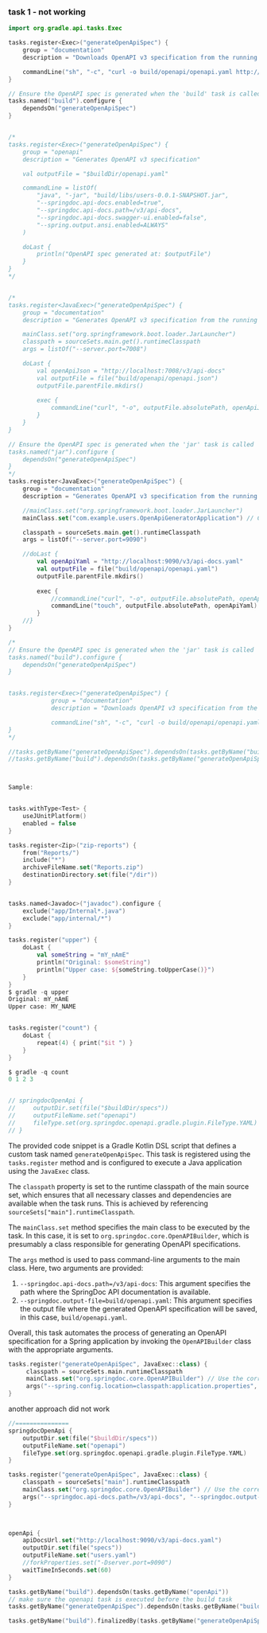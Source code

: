 ### task 1 - not working
```kotlin
import org.gradle.api.tasks.Exec

tasks.register<Exec>("generateOpenApiSpec") {
    group = "documentation"
    description = "Downloads OpenAPI v3 specification from the running Spring Boot application."

    commandLine("sh", "-c", "curl -o build/openapi/openapi.yaml http://localhost:7008/v3/api-docs.yaml")
}

// Ensure the OpenAPI spec is generated when the 'build' task is called
tasks.named("build").configure {
    dependsOn("generateOpenApiSpec")
}


/*
tasks.register<Exec>("generateOpenApiSpec") {
    group = "openapi"
    description = "Generates OpenAPI v3 specification"

    val outputFile = "$buildDir/openapi.yaml"

    commandLine = listOf(
        "java", "-jar", "build/libs/users-0.0.1-SNAPSHOT.jar",
        "--springdoc.api-docs.enabled=true",
        "--springdoc.api-docs.path=/v3/api-docs",
        "--springdoc.api-docs.swagger-ui.enabled=false",
        "--spring.output.ansi.enabled=ALWAYS"
    )

    doLast {
        println("OpenAPI spec generated at: $outputFile")
    }
}
*/


/*
tasks.register<JavaExec>("generateOpenApiSpec") {
    group = "documentation"
    description = "Generates OpenAPI v3 specification from the running Spring Boot application."

    mainClass.set("org.springframework.boot.loader.JarLauncher")
    classpath = sourceSets.main.get().runtimeClasspath
    args = listOf("--server.port=7008")

    doLast {
        val openApiJson = "http://localhost:7008/v3/api-docs"
        val outputFile = file("build/openapi/openapi.json")
        outputFile.parentFile.mkdirs()
        
        exec {
            commandLine("curl", "-o", outputFile.absolutePath, openApiJson)
        }
    }
}

// Ensure the OpenAPI spec is generated when the 'jar' task is called
tasks.named("jar").configure {
    dependsOn("generateOpenApiSpec")
}
*/
tasks.register<JavaExec>("generateOpenApiSpec") {
    group = "documentation"
    description = "Generates OpenAPI v3 specification from the running Spring Boot application."

    //mainClass.set("org.springframework.boot.loader.JarLauncher")
    mainClass.set("com.example.users.OpenApiGeneratorApplication") // Change to your actual main class

    classpath = sourceSets.main.get().runtimeClasspath
    args = listOf("--server.port=9090")

    //doLast {
        val openApiYaml = "http://localhost:9090/v3/api-docs.yaml"
        val outputFile = file("build/openapi/openapi.yaml")
        outputFile.parentFile.mkdirs()
        
        exec {
            //commandLine("curl", "-o", outputFile.absolutePath, openApiYaml)
            commandLine("touch", outputFile.absolutePath, openApiYaml)
        }
    //}
}

/*
// Ensure the OpenAPI spec is generated when the 'jar' task is called
tasks.named("build").configure {
    dependsOn("generateOpenApiSpec")
}


tasks.register<Exec>("generateOpenApiSpec") {
            group = "documentation"
            description = "Downloads OpenAPI v3 specification from the running Spring Boot application."

            commandLine("sh", "-c", "curl -o build/openapi/openapi.yaml http://localhost:9090/v3/api-docs.yaml")
}
*/

//tasks.getByName("generateOpenApiSpec").dependsOn(tasks.getByName("build"))
//tasks.getByName("build").dependsOn(tasks.getByName("generateOpenApiSpec"))



Sample:


tasks.withType<Test> {
    useJUnitPlatform()
    enabled = false
}

tasks.register<Zip>("zip-reports") {
    from("Reports/")
    include("*")
    archiveFileName.set("Reports.zip")
    destinationDirectory.set(file("/dir"))
}


tasks.named<Javadoc>("javadoc").configure {
    exclude("app/Internal*.java")
    exclude("app/internal/*")
}

tasks.register("upper") {
    doLast {
        val someString = "mY_nAmE"
        println("Original: $someString")
        println("Upper case: ${someString.toUpperCase()}")
    }
}
$ gradle -q upper
Original: mY_nAmE
Upper case: MY_NAME


tasks.register("count") {
    doLast {
        repeat(4) { print("$it ") }
    }
}

$ gradle -q count
0 1 2 3 


// springdocOpenApi {
//     outputDir.set(file("$buildDir/specs"))
//     outputFileName.set("openapi")
//     fileType.set(org.springdoc.openapi.gradle.plugin.FileType.YAML)
// }
```


The provided code snippet is a Gradle Kotlin DSL script that defines a custom task named `generateOpenApiSpec`. This task is registered using the `tasks.register` method and is configured to execute a Java application using the `JavaExec` class.

The `classpath` property is set to the runtime classpath of the main source set, which ensures that all necessary classes and dependencies are available when the task runs. This is achieved by referencing `sourceSets["main"].runtimeClasspath`.

The `mainClass.set` method specifies the main class to be executed by the task. In this case, it is set to `org.springdoc.core.OpenAPIBuilder`, which is presumably a class responsible for generating OpenAPI specifications.

The `args` method is used to pass command-line arguments to the main class. Here, two arguments are provided:
1. `--springdoc.api-docs.path=/v3/api-docs`: This argument specifies the path where the SpringDoc API documentation is available.
2. `--springdoc.output-file=build/openapi.yaml`: This argument specifies the output file where the generated OpenAPI specification will be saved, in this case, `build/openapi.yaml`.

Overall, this task automates the process of generating an OpenAPI specification for a Spring application by invoking the `OpenAPIBuilder` class with the appropriate arguments.

```kotlin
tasks.register("generateOpenApiSpec", JavaExec::class) {
     classpath = sourceSets.main.runtimeClasspath
     mainClass.set("org.springdoc.core.OpenAPIBuilder") // Use the correct class
     args("--spring.config.location=classpath:application.properties", "--springdoc.api-docs.path=/v3/api-docs", "--springdoc.output-file=build/openapi.yaml")
}
```
another approach did not work
```kotlin
//===============
springdocOpenApi {
    outputDir.set(file("$buildDir/specs"))
    outputFileName.set("openapi")
    fileType.set(org.springdoc.openapi.gradle.plugin.FileType.YAML)
}

tasks.register("generateOpenApiSpec", JavaExec::class) {
    classpath = sourceSets["main"].runtimeClasspath
    mainClass.set("org.springdoc.core.OpenAPIBuilder") // Use the correct class
    args("--springdoc.api-docs.path=/v3/api-docs", "--springdoc.output-file=build/openapi.yaml")
}
 


openApi {
    apiDocsUrl.set("http://localhost:9090/v3/api-docs.yaml")
    outputDir.set(file("specs"))
    outputFileName.set("users.yaml")
    //forkProperties.set("-Dserver.port=9090")
    waitTimeInSeconds.set(60)
} 

tasks.getByName("build").dependsOn(tasks.getByName("openApi"))
// make sure the openapi task is executed before the build task
tasks.getByName("generateOpenApiSpec").dependsOn(tasks.getByName("build"))

tasks.getByName("build").finalizedBy(tasks.getByName("generateOpenApiSpec"))
```
